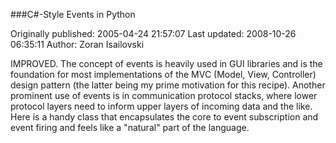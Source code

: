 ###C#-Style Events in Python

Originally published: 2005-04-24 21:57:07
Last updated: 2008-10-26 06:35:11
Author: Zoran Isailovski

IMPROVED. The concept of events is heavily used in GUI libraries and is the foundation for most implementations of the MVC (Model, View, Controller) design pattern (the latter being my prime motivation for this recipe). Another prominent use of events is in communication protocol stacks, where lower protocol layers need to inform upper layers of incoming data and the like. Here is a handy class that encapsulates the core to event subscription and event firing and feels like a "natural" part of the language.